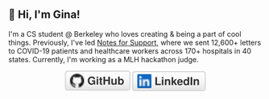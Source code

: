 ## 👋 Hi, I'm Gina!

I'm a CS student @ Berkeley who loves creating & being a part of cool things. Previously, I've led [Notes for Support](https://www.notesforsupport.org/), where we sent 12,600+ letters to COVID-19 patients and healthcare workers across 170+ hospitals in 40 states. Currently, I'm working as a MLH hackathon judge.


<p align="center">
	<a href="https://github.com/amazihue"><img src="imgs/github.svg" alt="GitHub"></a>
	<a href="https://www.linkedin.com/in/gina-c-4bab4618a/"><img src="imgs/linkedin.svg" alt="LinkedIn"></a>
</p>
